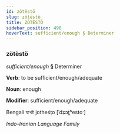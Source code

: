 ```yaml
---
id: zötëstö
slug: zötëstö
title: ZÖTËSTÖ
sidebar_position: 498
hoverText: sufficient/enough § Determiner
---
```


### zötëstö

*sufficient/enough* **§** Determiner

**Verb**: to be sufficient/enough/adequate

**Noun**: enough

**Modifier**: sufficient/enough/adequate

Bengali যথেষ্ট jotheśṭo [ˈdʑɔt̪ʰestoˑ]

*Indo-Iranian Language Family*